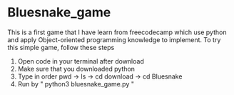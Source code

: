 # Bluesnake_game 
This is a first game that I have learn from freecodecamp which use python and apply Object-oriented programming knowledge to implement. 
To try this simple game, follow these steps 
1) Open code in your terminal after download
2) Make sure that you downloaded python
3) Type in order pwd -> ls -> cd download -> cd Bluesnake 
4) Run by " python3 bluesnake_game.py "
